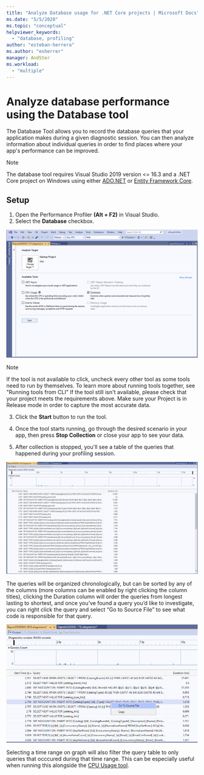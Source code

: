 ```yaml
---
title: "Analyze Database usage for .NET Core projects | Microsoft Docs"
ms.date: "5/5/2020"
ms.topic: "conceptual"
helpviewer_keywords:
  - "database, profiling"
author: "esteban-herrera"
ms.author: "esherrer"
manager: AndSter
ms.workload:
  - "multiple"
---
```

# Analyze database performance using the Database tool

The Database Tool allows you to record the database queries that your application makes during a given diagnostic session. You can then analyze information about individual queries in order to find places where your app's performance can be improved.

>[!NOTE]
> The database tool requires Visual Studio 2019 version <= 16.3
and a .NET Core project on Windows using either [ADO.NET]( https://docs.microsoft.com/dotnet/framework/data/adonet/ado-net-overview) or [Entity Framework Core](https://docs.microsoft.com/ef/core/).

## Setup

1. Open the Performance Profiler **(Alt + F2)** in Visual Studio.
2. Select the **Database** checkbox.

![Database Tool Selected](./media/db_launch.png "Database Tool Selected")
>[!NOTE]
>If the tool is not available to click, uncheck every other tool as some tools need to run by themselves. To learn more about running tools together, see "Running tools from CLI"
If the tool still isn't available, please check that your project meets the requirements above.
Make sure your Project is in Release mode in order to capture the most accurate data.

3. Click the **Start** button to run the tool.

4. Once the tool starts running, go through the desired scenario in your app, then press **Stop Collection** or close your app to see your data.

5. After collection is stopped, you'll see a table of the queries that happened during your profiling session.

![Database Tool Stopped](./media/db_after.png "Database Tool Stopped")

The queries will be organized chronologically, but can be sorted by any of the columns (more columns can be enabled by right clicking the column titles), clicking the Duration column will order the queries from longest lasting to shortest, and once you’ve found a query you’d like to investigate, you can right click the query and select “Go to Source File” to see what code is responsible for that query.

![Allocation](./media/db_gotosource.png "Allocation")

Selecting a time range on graph will also filter the query table to only queries that occcured during that time range. This can be especially useful when running this alongside the [CPU Usage tool](https://docs.microsoft.com/visualstudio/profiling/cpu-usage?view=vs-2019).
